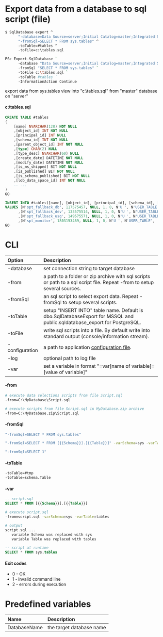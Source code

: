﻿Export data from a database to sql script (file)
=================

```bash
$ SqlDatabase export ^
      "-database=Data Source=server;Initial Catalog=master;Integrated Security=True" ^
      "-fromSql=SELECT * FROM sys.tables" ^
      -toTable=#tables ^
      -toFile=c:\tables.sql

PS> Export-SqlDatabase `
      -database "Data Source=server;Initial Catalog=master;Integrated Security=True" `
      -fromSql "SELECT * FROM sys.tables" `
      -toFile c:\tables.sql `
      -toTable #tables `
      -InformationAction Continue
```

export data from sys.tables view into "c:\tables.sql" from "master" database on "server"

#### c:\tables.sql

```sql
CREATE TABLE #tables
(
    [name] NVARCHAR(128) NOT NULL
    ,[object_id] INT NOT NULL
    ,[principal_id] INT NULL
    ,[schema_id] INT NOT NULL
    ,[parent_object_id] INT NOT NULL
    ,[type] CHAR(2) NULL
    ,[type_desc] NVARCHAR(60) NULL
    ,[create_date] DATETIME NOT NULL
    ,[modify_date] DATETIME NOT NULL
    ,[is_ms_shipped] BIT NOT NULL
    ,[is_published] BIT NOT NULL
    ,[is_schema_published] BIT NOT NULL
    ,[lob_data_space_id] INT NOT NULL
    -- ...
)
GO

INSERT INTO #tables([name], [object_id], [principal_id], [schema_id], [parent_object_id], [type], [type_desc], [create_date], [modify_date], [is_ms_shipped], [is_published], [is_schema_published], [lob_data_space_id] /* ... */)
VALUES (N'spt_fallback_db', 117575457, NULL, 1, 0, N'U ', N'USER_TABLE', '2003-04-08 09:18:01:557', '2018-11-30 15:06:04:520', 1, 0, 0, 0 /* ... */)
      ,(N'spt_fallback_dev', 133575514, NULL, 1, 0, N'U ', N'USER_TABLE', '2003-04-08 09:18:02:870', '2018-11-30 15:06:04:523', 1, 0, 0, 0 /* ... */)
      ,(N'spt_fallback_usg', 149575571, NULL, 1, 0, N'U ', N'USER_TABLE', '2003-04-08 09:18:04:180', '2018-11-30 15:06:04:527', 1, 0, 0, 0 /* ... */)
      ,(N'spt_monitor', 1803153469, NULL, 1, 0, N'U ', N'USER_TABLE', '2018-11-30 15:04:02:047', '2018-11-30 15:06:04:533', 1, 0, 0, 0 /* ... */)
GO
```

CLI
===

|Option|Description|
|:--|:----------|
|-database|set connection string to target database|
|-from|a path to a folder or zip archive with sql scripts or path to a sql script file. Repeat -from to setup several sources.|
|-fromSql|an sql script to select export data. Repeat -fromSql to setup several scripts.|
|-toTable|setup "INSERT INTO" table name. Default is dbo.SqlDatabaseExport for MSSQL and public.sqldatabase_export for PostgreSQL.|
|-toFile|write sql scripts into a file. By default write into standard output (console/information stream).|
|-configuration|a path to application [configuration file](../ConfigurationFile).|
|-log|optional path to log file|
|-var|set a variable in format "=var[name of variable]=[value of variable]"|

#### -from

```bash
# execute data selections scripts from file Script.sql
-from=C:\MyDatabase\Script.sql

# execute scripts from file Script.sql in MyDatabase.zip archive
-from=C:\MyDatabase.zip\Script.sql
```

#### -fromSql

```bash
"-fromSql=SELECT * FROM sys.tables"

"-fromSql=SELECT * FROM [{{Schema}}].[{{Table}}]" -varSchema=sys -varTable=tables

"-fromSql=SELECT 1"
```

#### -toTable

```bash
-toTable=#tmp
-toTable=schema.Table
```

#### -var

```sql
-- script.sql
SELECT * FROM [{{Schema}}].[{{Table}}]
```

```bash
# execute script.sql
-from=script.sql -varSchema=sys -varTable=tables

# output
script.sql ...
   variable Schema was replaced with sys
   variable Table was replaced with tables
```

```sql
-- script at runtime
SELECT * FROM sys.tables
```

#### Exit codes
* 0 - OK
* 1 - invalid command line
* 2 - errors during execution

Predefined variables
========================

|Name|Description|
|:--|:----------|
|DatabaseName|the target database name|

